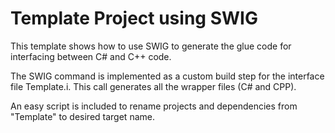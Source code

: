 Template Project using SWIG
=================================
This template shows how to use SWIG to generate the glue code for interfacing between C# and C++ code.

The SWIG command is implemented as a custom build step for the interface file Template.i.
This call generates all the wrapper files (C# and CPP).

An easy script is included to rename projects and dependencies from "Template" to desired target name.
